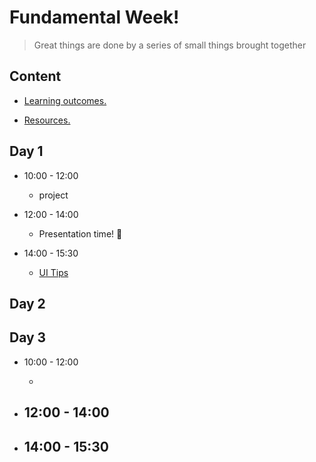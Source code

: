 
# Fundamental Week!

> Great things are done by a series of small things brought together

  

## Content

  

- [Learning outcomes.](./learning-outcomes.md)

- [Resources.](./resources.md)

  

## Day 1
  
- 10:00 - 12:00

  - project

- 12:00 - 14:00
  - Presentation time! 🎉
  
- 14:00 - 15:30
  - [UI Tips](./UITips.md) 



## Day 2


## Day 3
- 10:00 - 12:00

  - 

- 12:00 - 14:00
  - 
  
- 14:00 - 15:30
  - 